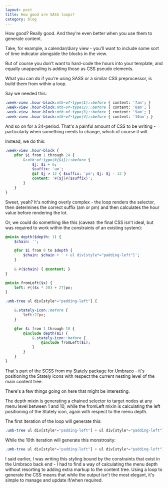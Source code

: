 ```yaml
---
layout: post
title: How good are SASS loops?
category: blog
---
```


How good? Really good. And they're even better when you use them to generate content.

Take, for example, a calendar/diary view - you'll want to include some sort of time indicator alongside the blocks in the view.

But of course you don't want to hard-code the hours into your template, and equally unappealing is adding those as CSS pseudo elements.

What you can do if you're using SASS or a similar CSS preprocessor, is build them from within a loop.

Say we needed this:

```sass
.week-view .hour-block:nth-of-type(1)::before { content: '7am'; }
.week-view .hour-block:nth-of-type(2)::before { content: '8am'; }
.week-view .hour-block:nth-of-type(3)::before { content: '9am'; }
.week-view .hour-block:nth-of-type(4)::before { content: '10am'; }
```

And so on for a 24-period. That's a painful amount of CSS to be writing - particularly when something needs to change, which of course it will.

Instead, we do this:

```sass
.week-view .hour-block {
    @for $i from 1 through 24 {
        &:nth-of-type(#{$i})::before {
            $j: $i + 6;
            $suffix: 'am';
            @if $j > 12 { $suffix: 'pm'; $j: $j - 12 }
            content: '#{$j}#{$suffix}';
        }                      
    }
}
```

Sweet, yeah? It's nothing overly complex - the loop renders the selector, then determines the correct suffix (am or pm) and then calculates the hour value before rendering the lot.

Or, we could do something like this (caveat: the final CSS isn't ideal, but was required to work within the constraints of an existing system):

```sass
@mixin depth($depth: 1) {
    $chain: '';

    @for $i from 0 to $depth {
        $chain: $chain + ' + ul div[style*="padding-left"]';
    }
  
    & #{$chain} { @content; }
}

@mixin fromLeft($x) {
    left: #{($x * 20) + 27}px;
}

.umb-tree ul div[style*="padding-left"] {

    &.stately-icon::before {
        left:27px;
    }

    @for $i from 1 through 10 {
        @include depth($i) {
            &.stately-icon::before {
                @include fromLeft($i);
            }
        }
    }
}
```

That's part of the SCSS from my [Stately package for Umbraco](https://our.umbraco.org/projects/backoffice-extensions/stately/) - it's positioning the Stately icons with respect the current nesting level of the main content tree.

There's a few things going on here that might be interesting.

The depth mixin is generating a chained selector to target nodes at any menu level between 1 and 10, while the fromLeft mixin is calculating the left positioning of the Stately icon, again with respect to the menu depth.

The first iteration of the loop will generate this:

```sass
.umb-tree ul div[style*="padding-left"] + ul div[style*="padding-left"].stately-icon::before { left: 47px; }
```

While the 10th iteration will generate this monstrosity:

```sass
.umb-tree ul div[style*="padding-left"] + ul div[style*="padding-left"] + ul div[style*="padding-left"] + ul div[style*="padding-left"] + ul div[style*="padding-left"] + ul div[style*="padding-left"] + ul div[style*="padding-left"] + ul div[style*="padding-left"] + ul div[style*="padding-left"] + ul div[style*="padding-left"] + ul div[style*="padding-left"].stately-icon::before { left: 227px; }
```

I said earlier, I was writing this styling bound by the constraints that exist in the Umbraco back end - I had to find a way of calculating the menu depth without resorting to adding extra markup to the content tree. Using a loop to generate the CSS means that while the output isn't the most elegant, it's simple to manage and update if/when required.
